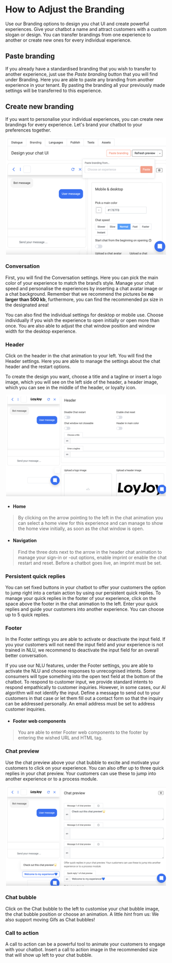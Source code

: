 
# How to Adjust the Branding

Use our Branding options to design you chat UI and create powerful experiences. Give your chatbot a name and attract customers with a custom slogan or design. You can transfer brandings from one experience to another or create new ones for every individual experience. 

## Paste branding 

If you already have a standardised branding that you wish to transfer to another experience, just use the *Paste branding* button that you will find under Branding. Here you are able to paste any branding from another experience in your tenant. By pasting the branding all your previously made settings will be transferred to this experience. 

## Create new branding

If you want to personalise your individual experiences, you can create new brandings for every experience. Let's brand your chatbot to your preferences together.

<p align="center">
    <img src="branding_start.png" alt="Branding" title="Branding" width="500"/>
</p>

### Conversation

First, you will find the Conversation settings. Here you can pick the main color of your experience to match the brand’s style. Manage your chat speed and personalise the experiences by inserting a chat avatar image or a chat background. Remember that we recommend the pictures be **no larger than 500 kb**, furthermore, you can find the recommended px size in the designated area!

You can also find the individual settings for desktop or mobile use. Choose individually if you wish the experience to open initially or open more than once. You are also able to adjust the chat window position and window width for the desktop experience. 

### Header 

Click on the header in the chat animation to your left. You will find the Header settings. Here you are able to manage the settings about the chat header and the restart options. 

To create the design you want, choose a title and a tagline or insert a logo image, which you will see on the left side of the header, a header image, which you can see in the middle of the header, or loyalty icon.

<p align="center">
    <img src="branding_header.png" alt="Header" title="Header" width="500"/>
</p>

* #### Home 

> By clicking on the arrow pointing to the left in the chat animation you can select a home view for this experience and can manage to show the home view initially, as soon as the chat window is open. 

* #### Navigation 

> Find the three dots next to the arrow in the header chat animation to manage your sign-in or -out options, enable imprint or enable the chat restart and reset. Before a chatbot goes live, an imprint must be set.

### Persistent quick replies 

You can set fixed buttons in your chatbot to offer your customers the option to jump right into a certain action by using our persistent quick replies. To manage your quick replies in the footer of your experience, click on the space above the footer in the chat animation to the left.  Enter your quick replies and guide your customers into another experience. You can choose up to 5 quick replies.

### Footer 

In the Footer settings you are able to activate or deactivate the input field. If you your customers will not need the input field and your experience is not trained in NLU, we recommend to deactivate the input field for an overall better conversation. 

If you use our NLU features, under the Footer settings, you are able to activate the NLU and choose responses to unrecognised intents.
Some consumers will type something into the open text field at the bottom of the chatbot. To respond to customer input, we provide standard intents to respond empathically to customer inquiries. However, in some cases, our AI algorithm will not identify the input. Define a message to send out to your customers in that case or let them fill out a contact form so that the inquiry can be addressed personally. An email address must be set to address customer inquiries.

* #### Footer web components 

> You are able to enter Footer web components to the footer by entering the wished URL and HTML tag. 

### Chat preview 

Use the chat preview above your chat bubble to excite and motivate your customers to click on your experience. You can also offer up to three quick replies in your chat preview. Your customers can use these to jump into another experience or to a process module.

<p align="center">
    <img src="branding_chatpreview.png" alt="Chat Preview" title="Chat Preview" width="500"/>
</p>

### Chat bubble 

Click on the Chat bubble to the left to customise your chat bubble image, the chat bubble position or choose an animation. A little *hint* from us: We also support moving Gifs as Chat bubbles!

### Call to action 

A call to action can be a powerful tool to  animate your customers to engage with your chatbot. Insert a call to action image in the recommended size that will show up left to your chat bubble. 


